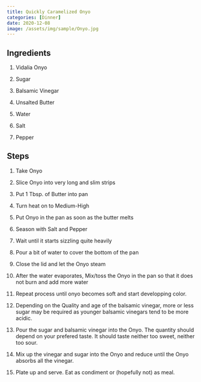 ```yaml
---
title: Quickly Caramelized Onyo
categories: [Dinner]
date: 2020-12-08
image: /assets/img/sample/Onyo.jpg
---
```


## Ingredients

1. Vidalia Onyo

2. Sugar

3. Balsamic Vinegar

4. Unsalted Butter

5. Water

6. Salt

7. Pepper

## Steps

1. Take Onyo

2. Slice Onyo into very long and slim strips

3. Put 1 Tbsp. of Butter into pan

4. Turn heat on to Medium-High

5. Put Onyo in the pan as soon as the butter melts

6. Season with Salt and Pepper

7. Wait until it starts sizzling quite heavily

8. Pour a bit of water to cover the bottom of the pan

9. Close the lid and let the Onyo steam

10. After the water evaporates, Mix/toss the Onyo in the pan so that it does not burn and add more water

11. Repeat process until onyo becomes soft and start developping color.

12. Depending on the Quality and age of the balsamic vinegar, more or less sugar may be required
as younger balsamic vinegars tend to be more acidic.

13. Pour the sugar and balsamic vinegar into the Onyo. The quantity should depend on your prefered taste. It should taste neither too sweet, neither too sour.

14. Mix up the vinegar and sugar into the Onyo and reduce until the Onyo absorbs all the vinegar.

15. Plate up and serve. Eat as condiment or (hopefully not) as meal.






